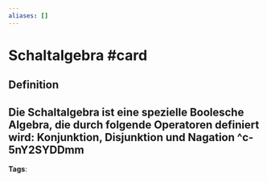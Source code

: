 ```yaml
---
aliases: []
---
```


# Schaltalgebra #card
## Definition
Die Schaltalgebra ist eine spezielle Boolesche Algebra, die durch folgende Operatoren definiert wird: Konjunktion, Disjunktion und Nagation
^c-5nY2SYDDmm
---
**Tags**: 